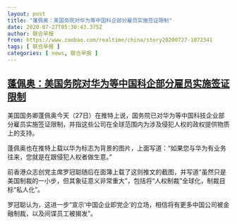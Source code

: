 ```yaml
---
layout: post
title: "蓬佩奥：美国务院对华为等中国科企部分雇员实施签证限制"
date: 2020-07-27T05:30:43.375Z
author: 联合早报
from: https://www.zaobao.com/realtime/china/story20200727-1072341
tags: [ 联合早报 ]
categories: [ news, 联合早报 ]
---
```

<!--1595855820000-->
[蓬佩奥：美国务院对华为等中国科企部分雇员实施签证限制](https://www.zaobao.com/realtime/china/story20200727-1072341)
------

<div>
<p>美国国务卿蓬佩奥今天（27日）在推特上说，国务院已对华为等中国科技企业部分雇员实施签证限制，并指这些公司在全球范围内为涉及侵犯人权的政权提供物质上的支持。</p><p>蓬佩奥也在推特上载以华为标志为背景的图片，上面写道：“如果您与华为有业务往来，您就是在跟侵犯人权者做生意。”</p><p>前香港众志创党主席罗冠聪随后在面簿上载了这则推文的截图，并写道“虽然只是美国制裁的一小步，但其象征意义非常重大”，包括将“人权制裁”全球化，制裁目标“私人化”。</p><section id="imu"><div id="dfp-ad-imu1-wrapper" class="dfp-tag-wrapper"><div id="dfp-ad-imu1" class="dfp-tag-wrapper"></div></div></section><p>罗冠聪认为，这进一步“宣示‘中国企业即党企’的立场，相信将有更多中国公司被金融制裁，以及间谍员工被揭发”。</p><div id="innity-in-post"></div><div id="dfp-ad-midarticlespecial-wrapper" class="dfp-tag-wrapper"><div id="dfp-ad-midarticlespecial" class="dfp-tag-wrapper"></div></div>
</div>
